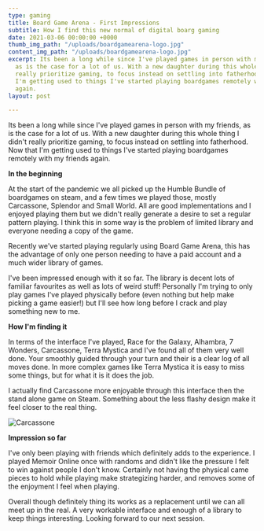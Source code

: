 ```yaml
---
type: gaming
title: Board Game Arena - First Impressions
subtitle: How I find this new normal of digital boarg gaming
date: 2021-03-06 00:00:00 +0000
thumb_img_path: "/uploads/boardgamearena-logo.jpg"
content_img_path: "/uploads/boardgamearena-logo.jpg"
excerpt: Its been a long while since I've played games in person with my friends,
  as is the case for a lot of us. With a new daughter during this whole thing I didn't
  really prioritize gaming, to focus instead on settling into fatherhood. Now that
  I'm getting used to things I've started playing boardgames remotely with my friends
  again.
layout: post

---
```

Its been a long while since I've played games in person with my friends, as is the case for a lot of us. With a new daughter during this whole thing I didn't really prioritize gaming, to focus instead on settling into fatherhood. Now that I'm getting used to things I've started playing boardgames remotely with my friends again.

**In the beginning**

At the start of the pandemic we all picked up the Humble Bundle of boardgames on steam, and a few times we played those, mostly Carcassone, Splendor and Small World. All are good implementations and I enjoyed playing them but we didn't really generate a desire to set a regular pattern playing. I think this in some way is the problem of limited library and everyone needing a copy of the game.

Recently we've started playing regularly using Board Game Arena, this has the advantage of only one person needing to have a paid account and a much wider library of games.

I've been impressed enough with it so far. The library is decent lots of familiar favourites as well as lots of weird stuff! Personally I'm trying to only play games I've played physically before  (even nothing but help make picking a game easier!) but I'll see how long before I crack and play something new to me.

**How I'm finding it**

In terms of the interface I've played, Race for the Galaxy, Alhambra, 7 Wonders, Carcassone, Terra Mystica and I've found all of them very well done. Your smoothly guided through your turn and their is a clear log of all moves done. In more complex games like Terra Mystica it is easy to miss some things, but for what it is it does the job.

I actually find Carcassone more enjoyable through this interface then the stand alone game on Steam. Something about the less flashy design make it feel closer to the real thing.

![Carcassone](/uploads/pxl_20210224_212541983.jpg "Carcassone")

**Impression so far**

I've only been playing with friends which definitely adds to the experience. I played Memoir Online once with randoms and didn't like the pressure I felt to win against people I don't know. Certainly not having the physical came pieces to hold while playing make strategizing harder, and removes some of the enjoyment I feel when playing.

Overall though definitely thing its works as a replacement until we can all meet up in the real. A very workable interface and enough of a library to keep things interesting. Looking forward to our next session.